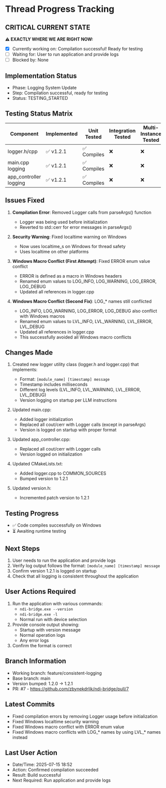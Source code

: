 # Thread Progress Tracking

## CRITICAL CURRENT STATE
**⚠️ EXACTLY WHERE WE ARE RIGHT NOW:**
- [x] Currently working on: Compilation successful! Ready for testing
- [ ] Waiting for: User to run application and provide logs
- [ ] Blocked by: None

## Implementation Status
- Phase: Logging System Update
- Step: Compilation successful, ready for testing
- Status: TESTING_STARTED

## Testing Status Matrix
| Component | Implemented | Unit Tested | Integration Tested | Multi-Instance Tested | 
|-----------|------------|-------------|--------------------|-----------------------|
| logger.h/cpp | ✅ v1.2.1 | ✅ Compiles | ❌ | ❌ |
| main.cpp logging | ✅ v1.2.1 | ✅ Compiles | ❌ | ❌ |
| app_controller logging | ✅ v1.2.1 | ✅ Compiles | ❌ | ❌ |

## Issues Fixed
1. **Compilation Error**: Removed Logger calls from parseArgs() function
   - Logger was being used before initialization
   - Reverted to std::cerr for error messages in parseArgs()
   
2. **Security Warning**: Fixed localtime warning on Windows
   - Now uses localtime_s on Windows for thread safety
   - Uses localtime on other platforms

3. **Windows Macro Conflict (First Attempt)**: Fixed ERROR enum value conflict
   - ERROR is defined as a macro in Windows headers
   - Renamed enum values to LOG_INFO, LOG_WARNING, LOG_ERROR, LOG_DEBUG
   - Updated all references in logger.cpp

4. **Windows Macro Conflict (Second Fix)**: LOG_* names still conflicted
   - LOG_INFO, LOG_WARNING, LOG_ERROR, LOG_DEBUG also conflict with Windows macros
   - Renamed enum values to LVL_INFO, LVL_WARNING, LVL_ERROR, LVL_DEBUG
   - Updated all references in logger.cpp
   - This successfully avoided all Windows macro conflicts

## Changes Made
1. Created new logger utility class (logger.h and logger.cpp) that implements:
   - Format: `[module_name] [timestamp] message`
   - Timestamp includes milliseconds
   - Different log levels (LVL_INFO, LVL_WARNING, LVL_ERROR, LVL_DEBUG)
   - Version logging on startup per LLM instructions

2. Updated main.cpp:
   - Added logger initialization
   - Replaced all cout/cerr with Logger calls (except in parseArgs)
   - Version is logged on startup with proper format

3. Updated app_controller.cpp:
   - Replaced all cout/cerr with Logger calls
   - Version logged on initialization

4. Updated CMakeLists.txt:
   - Added logger.cpp to COMMON_SOURCES
   - Bumped version to 1.2.1

5. Updated version.h:
   - Incremented patch version to 1.2.1

## Testing Progress
- ✅ Code compiles successfully on Windows
- ⏳ Awaiting runtime testing

## Next Steps
1. User needs to run the application and provide logs
2. Verify log output follows the format: `[module_name] [timestamp] message`
3. Confirm version 1.2.1 is logged on startup
4. Check that all logging is consistent throughout the application

## User Actions Required
1. Run the application with various commands:
   - `ndi-bridge.exe --version`
   - `ndi-bridge.exe -l`
   - Normal run with device selection
2. Provide console output showing:
   - Startup with version message
   - Normal operation logs
   - Any error logs
3. Confirm the format is correct

## Branch Information
- Working branch: feature/consistent-logging  
- Base branch: main
- Version bumped: 1.2.0 → 1.2.1
- PR: #7 - https://github.com/zbynekdrlik/ndi-bridge/pull/7

## Latest Commits
- Fixed compilation errors by removing Logger usage before initialization
- Fixed Windows localtime security warning
- Fixed Windows macro conflict with ERROR enum value
- Fixed Windows macro conflicts with LOG_* names by using LVL_* names instead

## Last User Action
- Date/Time: 2025-07-15 18:52
- Action: Confirmed compilation succeeded
- Result: Build successful
- Next Required: Run application and provide logs
